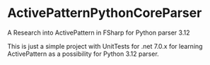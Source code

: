 # ActivePatternPythonCoreParser
A Research into ActivePattern in FSharp for Python parser 3.12

This is just a simple project with UnitTests for .net 7.0.x for learning ActivePattern as a possibility for Python 3.12 parser.
